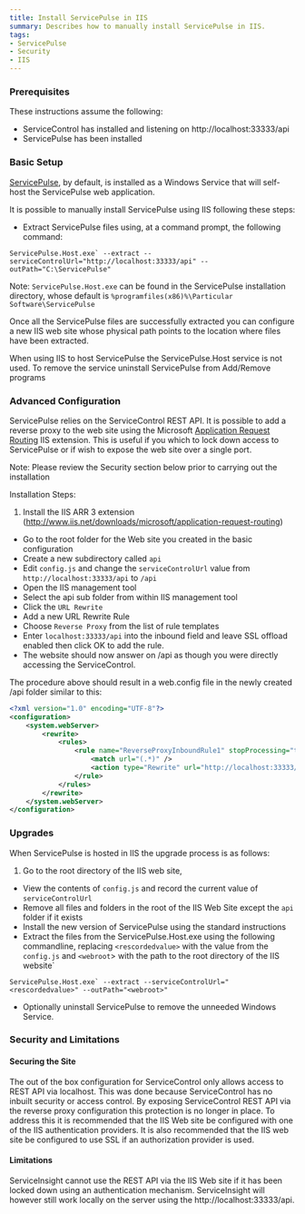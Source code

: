 ```yaml
---
title: Install ServicePulse in IIS
summary: Describes how to manually install ServicePulse in IIS.
tags:
- ServicePulse
- Security
- IIS
---
```


### Prerequisites

These instructions assume the following:

* ServiceControl has installed and listening on http://localhost:33333/api
* ServicePulse has been installed

### Basic Setup
[ServicePulse](introduction-and-installing-servicepulse.md), by default, is installed as a Windows Service that will self-host the ServicePulse web application.

It is possible to manually install ServicePulse using IIS following these steps:

* Extract ServicePulse files using, at a command prompt, the following command:

```
ServicePulse.Host.exe` --extract --serviceControlUrl="http://localhost:33333/api" --outPath="C:\ServicePulse"
```

Note: `ServicePulse.Host.exe` can be found in the ServicePulse installation directory, whose default is `%programfiles(x86)%\Particular Software\ServicePulse`

Once all the ServicePulse files are successfully extracted you can configure a new IIS web site whose physical path points to the location where files have been extracted.

When using IIS to host ServicePulse the ServicePulse.Host service is not used.  To remove the service uninstall ServicePulse from Add/Remove programs

### Advanced Configuration

ServicePulse relies on the ServiceControl REST API.  It is possible to add a reverse proxy to the web site using  the Microsoft [Application Request Routing](http://www.iis.net/downloads/microsoft/application-request-routing) IIS extension.
This is useful if you which to lock down access to ServicePulse or if wish to expose the web site over a single port.

Note: Please review the Security section below prior to carrying out the installation

Installation Steps:

1. Install the IIS ARR 3 extension (http://www.iis.net/downloads/microsoft/application-request-routing)
- Go to the root folder for the Web site you created in the basic configuration
- Create a new subdirectory called `api`
- Edit `config.js` and change the `serviceControlUrl` value from `http://localhost:33333/api` to `/api`
- Open the IIS management tool
- Select the api sub folder from within IIS management tool
- Click the `URL Rewrite`
- Add a new URL Rewrite Rule
- Choose `Reverse Proxy` from the list of rule templates
- Enter `localhost:33333/api` into the inbound field and leave SSL offload enabled then click OK to add the rule.
- The website should now answer on /api as though you were directly accessing the ServiceControl.  

The procedure above should result in a web.config file in the newly created /api folder similar to this:

```xml
<?xml version="1.0" encoding="UTF-8"?>
<configuration>
    <system.webServer>
        <rewrite>
            <rules>
                <rule name="ReverseProxyInboundRule1" stopProcessing="true">
                    <match url="(.*)" />
                    <action type="Rewrite" url="http://localhost:33333/api/{R:1}" />
                </rule>
            </rules>
        </rewrite>
    </system.webServer>
</configuration>

```
### Upgrades

When ServicePulse is hosted in IIS the upgrade process is as follows:

1. Go to the root directory of the IIS web site,
- View the contents of `config.js` and record the current value of `serviceControlUrl`
- Remove all files and folders in the root of the IIS Web Site except the `api` folder if it exists
- Install the new version of ServicePulse using the standard instructions
- Extract the files from the ServicePulse.Host.exe using the following commandline, replacing `<rescordedvalue>` with the value from the `config.js` and `<webroot`> with the path to the root directory of the IIS website`
```
ServicePulse.Host.exe` --extract --serviceControlUrl="<rescordedvalue>" --outPath="<webroot>"
```
- Optionally uninstall ServicePulse to remove the unneeded Windows Service.

### Security and Limitations

#### Securing the Site
The out of the box configuration for ServiceControl only allows access to REST API via localhost. This was done because ServiceControl has no inbuilt security or access control.  By exposing ServiceControl REST API via the reverse proxy configuration this protection is no longer in place. To address this it is recommended that the IIS Web site be configured with one of the IIS authentication providers. It is also recommended that the IIS web site be configured to use SSL if an authorization provider is used.

#### Limitations
ServiceInsight cannot use the REST API via the IIS Web site if it has been locked down using an authentication mechanism.
ServiceInsight will however still work locally on the server using the http://localhost:33333/api.  
